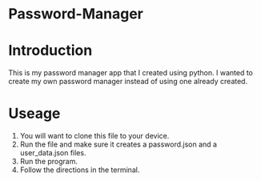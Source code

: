 # Password-Manager

# Introduction
This is my password manager app that I created using python. I wanted to create my own password manager instead of using one already created. 

# Useage

1. You will want to clone this file to your device.
2. Run the file and make sure it creates a password.json and a user_data.json files.
3. Run the program.
4. Follow the directions in the terminal.
